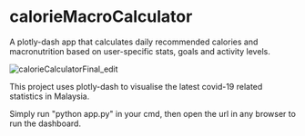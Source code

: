 # calorieMacroCalculator
A plotly-dash app that calculates daily recommended calories and macronutrition based on user-specific stats, goals and activity levels.

![calorieCalculatorFinal_edit](https://user-images.githubusercontent.com/67821956/87680104-96b6fb80-c7af-11ea-848c-0739a65a0da5.gif)


This project uses plotly-dash to visualise the latest covid-19 related statistics in Malaysia.

Simply run "python app.py" in your cmd, then open the url in any browser to run the dashboard.
